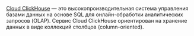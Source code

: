 [Cloud ClickHouse](https://clickhouse.com/docs) — это высокопроизводительная система управления базами данных на основе SQL для онлайн-обработки аналитических запросов (OLAP). Сервис Cloud ClickHouse ориентирован на хранение данных в виде коллекций столбцов (column-oriented).